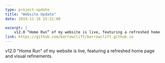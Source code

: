 ```yaml
---
type: project-update
title: "Website Update"
date: 2019-11-16 15:21:08

excerpt: |
    v12.0 “Home Run” of my website is live, featuring a refreshed home page and visual refinements.
link: https://github.com/barrowclift/barrowclift.github.io
---
```


v12.0 "Home Run" of my website is live, featuring a refreshed home page and visual refinements.